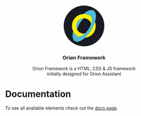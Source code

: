 <p align="center">
  <a href="https://botpanzer.github.io/Orion-Framework/">
    <img src="https://github.com/BOTPanzer/Orion-Framework/blob/main/Data/Images/logo.png" width="130">
  </a>
</p>

<h3 align="center">Oriøn Framework</h3>

<p align="center">
  Orion Framework is a HTML, CSS & JS framework<br>
  initially designed for Orion Assistant
</p>


# Documentation
To see all available elements check out the [docs page](https://botpanzer.github.io/Orion-Framework/).

